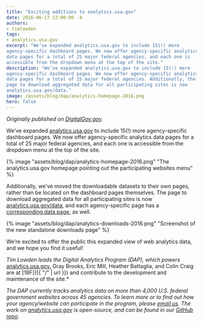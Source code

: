 ```yaml
---
title: "Exciting additions to analytics.usa.gov"
date: 2016-06-17 12:00:00 -4
authors:
- timlowden
tags:
- analytics.usa.gov
excerpt: "We’ve expanded analytics.usa.gov to include 15(!) more
agency-specific dashboard pages. We now offer agency-specific analytics
data pages for a total of 25 major federal agencies, and each one is
accessible from the dropdown menu at the top of the site."
description: "We’ve expanded analytics.usa.gov to include 15(!) more
agency-specific dashboard pages. We now offer agency-specific analytics
data pages for a total of 25 major federal agencies. Additionally, the
page to download aggregated data for all participating sites is now
analytics.usa.gov/data."
image: /assets/blog/dap/analytics-homepage-2016.png
hero: false
---
```


*Originally published on [DigitalGov.gov](http://www.digitalgov.gov/2016/06/17/exciting-additions-to-analytics-usa-gov/).*

We’ve expanded [analytics.usa.gov](https://analytics.usa.gov/) to include 15(!) more agency-specific dashboard pages. We now offer agency-specific analytics data pages for a total of 25 major federal agencies, and each one is accessible from the dropdown menu at the top of the site.

{% image "assets/blog/dap/analytics-homepage-2016.png" "The analytics.usa.gov homepage pointing out the participating websites menu" %}

Additionally, we’ve moved the downloadable datasets to their own pages, rather than be located on the dashboard pages themselves. The page to download aggregated data for all participating sites is now [analytics.usa.gov/data](https://analytics.usa.gov/data), and each agency-specific page has a [corresponding data page](https://analytics.usa.gov/justice/data/), as well.

{% image "assets/blog/dap/analytics-downloads-2016.png" "Screenshot of the new standalone downloads page" %}

We’re excited to offer the public this expanded view of web analytics data, and we hope you find it useful!

*Tim Lowden leads the Digital Analytics Program (DAP), which powers* [analytics.usa.gov.](https://analytics.usa.gov/) Gray Brooks, Eric Mill, Heather Battaglia, and Colin Craig are at [18F]({{ "/" | url }}) and contribute to the development and maintenance of the site.*

*The DAP currently tracks analytics data on more than 4,000 U.S. federal government websites across 45 agencies. To learn more or to find out how your agency/website can participate in the program, please [email us](mailto:dap@support.digitalgov.gov). The work on [analytics.usa.gov](https://analytics.usa.gov/) is open-source, and can be found in our [GitHub repo](https://github.com/18F/analytics.usa.gov).*
